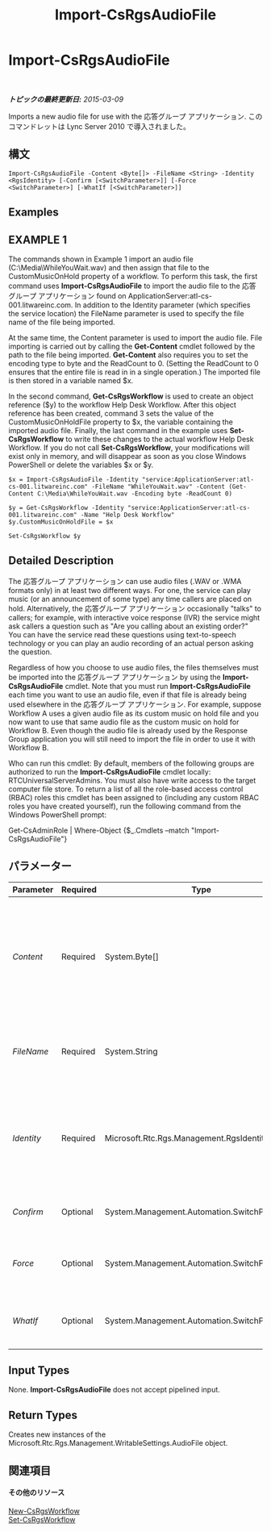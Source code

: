 ﻿---
title: Import-CsRgsAudioFile
TOCTitle: Import-CsRgsAudioFile
ms:assetid: ae9dfd76-9b3e-4c51-9692-39d1fe8e430b
ms:mtpsurl: https://technet.microsoft.com/ja-jp/library/Gg412830(v=OCS.15)
ms:contentKeyID: 48273271
ms.date: 05/19/2016
mtps_version: v=OCS.15
ms.translationtype: HT
---

# Import-CsRgsAudioFile

 

_**トピックの最終更新日:** 2015-03-09_

Imports a new audio file for use with the 応答グループ アプリケーション. このコマンドレットは Lync Server 2010 で導入されました。

## 構文

    Import-CsRgsAudioFile -Content <Byte[]> -FileName <String> -Identity <RgsIdentity> [-Confirm [<SwitchParameter>]] [-Force <SwitchParameter>] [-WhatIf [<SwitchParameter>]]

## Examples

## EXAMPLE 1

The commands shown in Example 1 import an audio file (C:\\Media\\WhileYouWait.wav) and then assign that file to the CustomMusicOnHold property of a workflow. To perform this task, the first command uses **Import-CsRgsAudioFile** to import the audio file to the 応答グループ アプリケーション found on ApplicationServer:atl-cs-001.litwareinc.com. In addition to the Identity parameter (which specifies the service location) the FileName parameter is used to specify the file name of the file being imported.

At the same time, the Content parameter is used to import the audio file. File importing is carried out by calling the **Get-Content** cmdlet followed by the path to the file being imported. **Get-Content** also requires you to set the encoding type to byte and the ReadCount to 0. (Setting the ReadCount to 0 ensures that the entire file is read in in a single operation.) The imported file is then stored in a variable named $x.

In the second command, **Get-CsRgsWorkflow** is used to create an object reference ($y) to the workflow Help Desk Workflow. After this object reference has been created, command 3 sets the value of the CustomMusicOnHoldFile property to $x, the variable containing the imported audio file. Finally, the last command in the example uses **Set-CsRgsWorkflow** to write these changes to the actual workflow Help Desk Workflow. If you do not call **Set-CsRgsWorkflow**, your modifications will exist only in memory, and will disappear as soon as you close Windows PowerShell or delete the variables $x or $y.

    $x = Import-CsRgsAudioFile -Identity "service:ApplicationServer:atl-cs-001.litwareinc.com" -FileName "WhileYouWait.wav" -Content (Get-Content C:\Media\WhileYouWait.wav -Encoding byte -ReadCount 0)
    
    $y = Get-CsRgsWorkflow -Identity "service:ApplicationServer:atl-cs-001.litwareinc.com" -Name "Help Desk Workflow"
    $y.CustomMusicOnHoldFile = $x
    
    Set-CsRgsWorkflow $y

## Detailed Description

The 応答グループ アプリケーション can use audio files (.WAV or .WMA formats only) in at least two different ways. For one, the service can play music (or an announcement of some type) any time callers are placed on hold. Alternatively, the 応答グループ アプリケーション occasionally "talks" to callers; for example, with interactive voice response (IVR) the service might ask callers a question such as "Are you calling about an existing order?" You can have the service read these questions using text-to-speech technology or you can play an audio recording of an actual person asking the question.

Regardless of how you choose to use audio files, the files themselves must be imported into the 応答グループ アプリケーション by using the **Import-CsRgsAudioFile** cmdlet. Note that you must run **Import-CsRgsAudioFile** each time you want to use an audio file, even if that file is already being used elsewhere in the 応答グループ アプリケーション. For example, suppose Workflow A uses a given audio file as its custom music on hold file and you now want to use that same audio file as the custom music on hold for Workflow B. Even though the audio file is already used by the Response Group application you will still need to import the file in order to use it with Workflow B.

Who can run this cmdlet: By default, members of the following groups are authorized to run the **Import-CsRgsAudioFile** cmdlet locally: RTCUniversalServerAdmins. You must also have write access to the target computer file store. To return a list of all the role-based access control (RBAC) roles this cmdlet has been assigned to (including any custom RBAC roles you have created yourself), run the following command from the Windows PowerShell prompt:

Get-CsAdminRole | Where-Object {$\_.Cmdlets –match "Import-CsRgsAudioFile"}

## パラメーター


<table>
<colgroup>
<col style="width: 25%" />
<col style="width: 25%" />
<col style="width: 25%" />
<col style="width: 25%" />
</colgroup>
<thead>
<tr class="header">
<th>Parameter</th>
<th>Required</th>
<th>Type</th>
<th>Description</th>
</tr>
</thead>
<tbody>
<tr class="odd">
<td><p><em>Content</em></p></td>
<td><p>Required</p></td>
<td><p>System.Byte[]</p></td>
<td><p>Actual content of the audio file being imported. The Content property is populated by calling the <strong>Get-Content</strong> cmdlet. When calling <strong>Get-Content</strong>, set the Encoding parameter to byte and the ReadCount parameter to 0 (for details, see the Examples section in this topic).</p></td>
</tr>
<tr class="even">
<td><p><em>FileName</em></p></td>
<td><p>Required</p></td>
<td><p>System.String</p></td>
<td><p>File name for the audio file being imported. For example, the file name for the file C:\Media\Welcome.wav is this: Welcome.wav.</p></td>
</tr>
<tr class="odd">
<td><p><em>Identity</em></p></td>
<td><p>Required</p></td>
<td><p>Microsoft.Rtc.Rgs.Management.RgsIdentity</p></td>
<td><p>Identity of the service where the audio file is to be imported. (This must be the same service that hosts the 応答グループ アプリケーション.) For example: -Identity &quot;service:ApplicationServer:atl-cs-001.litwareinc.com&quot;.</p></td>
</tr>
<tr class="even">
<td><p><em>Confirm</em></p></td>
<td><p>Optional</p></td>
<td><p>System.Management.Automation.SwitchParameter</p></td>
<td><p>コマンドの実行前に確認メッセージが表示されます。</p></td>
</tr>
<tr class="odd">
<td><p><em>Force</em></p></td>
<td><p>Optional</p></td>
<td><p>System.Management.Automation.SwitchParameter</p></td>
<td><p>Suppresses the display of any non-fatal error message that might occur when running the command.</p></td>
</tr>
<tr class="even">
<td><p><em>WhatIf</em></p></td>
<td><p>Optional</p></td>
<td><p>System.Management.Automation.SwitchParameter</p></td>
<td><p>実際にコマンドを実行しなくてもコマンドの実行結果がわかります。</p></td>
</tr>
</tbody>
</table>


## Input Types

None. **Import-CsRgsAudioFile** does not accept pipelined input.

## Return Types

Creates new instances of the Microsoft.Rtc.Rgs.Management.WritableSettings.AudioFile object.

## 関連項目

#### その他のリソース

[New-CsRgsWorkflow](new-csrgsworkflow.md)  
[Set-CsRgsWorkflow](set-csrgsworkflow.md)

